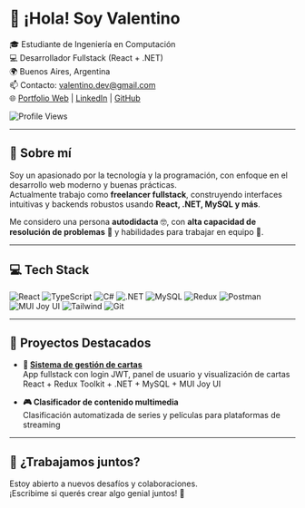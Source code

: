 # 👋 ¡Hola! Soy Valentino

🎓 Estudiante de Ingeniería en Computación  
💻 Desarrollador Fullstack (React + .NET)  
🌍 Buenos Aires, Argentina  
📫 Contacto: [valentino.dev@gmail.com](mailto:valentino.dev@gmail.com)  
🌐 [Portfolio Web](https://valentino.dev) | [LinkedIn](https://linkedin.com/in/valentinodev) | [GitHub](https://github.com/valentinodev)

![Profile Views](https://komarev.com/ghpvc/?username=ValentinoZucchellaPaz&color=brightgreen&style=flat)

---

## 🚀 Sobre mí

Soy un apasionado por la tecnología y la programación, con enfoque en el desarrollo web moderno y buenas prácticas.  
Actualmente trabajo como **freelancer fullstack**, construyendo interfaces intuitivas y backends robustos usando **React, .NET, MySQL y más**.

Me considero una persona **autodidacta** 🤓, con **alta capacidad de resolución de problemas** 🧠 y habilidades para trabajar en equipo 🤝.

---

## 💻 Tech Stack

![React](https://img.shields.io/badge/React-20232A?style=for-the-badge&logo=react&logoColor=61DAFB)
![TypeScript](https://img.shields.io/badge/TypeScript-007ACC?style=for-the-badge&logo=typescript&logoColor=white)
![C#](https://img.shields.io/badge/C%23-512BD4?style=for-the-badge&logo=csharp&logoColor=white)
![.NET](https://img.shields.io/badge/.NET-5C2D91?style=for-the-badge&logo=dotnet&logoColor=white)
![MySQL](https://img.shields.io/badge/MySQL-4479A1?style=for-the-badge&logo=mysql&logoColor=white)
![Redux](https://img.shields.io/badge/Redux-593D88?style=for-the-badge&logo=redux&logoColor=white)
![Postman](https://img.shields.io/badge/Postman-FF6C37?style=for-the-badge&logo=postman&logoColor=white)
![MUI Joy UI](https://img.shields.io/badge/MUI%20Joy-007FFF?style=for-the-badge&logo=mui&logoColor=white)
![Tailwind](https://img.shields.io/badge/Tailwind-007FFF?style=for-the-badge&logo=tailwindcss&logoColor=white)
![Git](https://img.shields.io/badge/Git-F05032?style=for-the-badge&logo=git&logoColor=white)

---

## 🧰 Proyectos Destacados

- **💼 [Sistema de gestión de cartas](https://github.com/valentinodev/cartas-app)**  
  App fullstack con login JWT, panel de usuario y visualización de cartas  
  React + Redux Toolkit + .NET + MySQL + MUI Joy UI

- **🎮 Clasificador de contenido multimedia**  
  Clasificación automatizada de series y películas para plataformas de streaming

---

## 🤝 ¿Trabajamos juntos?

Estoy abierto a nuevos desafíos y colaboraciones.  
¡Escribime si querés crear algo genial juntos! 🚀